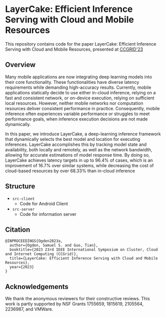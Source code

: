 # LayerCake: Efficient Inference Serving with Cloud and Mobile Resources

This repository contains code for the paper LayerCake: Efficient Inference Serving with Cloud and Mobile Resources, presented at [CCGRID'23](https://ccgrid2023.iisc.ac.in/)

## Overview

Many mobile applications are now integrating deep learning models into their core functionality. 
These functionalities have diverse latency requirements while demanding high-accuracy results. 
Currently, mobile applications statically decide to use either in-cloud inference, relying on a fast and consistent network, or on-device execution, relying on sufficient local resources. 
However, neither mobile networks nor computation resources deliver consistent performance in practice. 
Consequently, mobile inference often experiences variable performance or struggles to meet performance goals, when inference execution decisions are not made dynamically.

In this paper, we introduce LayerCake, a deep-learning inference framework that dynamically selects the best model and location for executing inferences. 
LayerCake accomplishes this by tracking model state and availability, both locally and remotely, as well as the network bandwidth, allowing for accurate estimations of model response time.
By doing so, LayerCake achieves latency targets in up to 96.4% of cases, which is an improvement of 16.7% over similar systems, while decreasing the cost of cloud-based resources by over 68.33% than in-cloud inference

## Structure

- `src-client`
  - Code for Android Client
- `src-server`
  - Code for information server

## Citation

```
@INPROCEEDINGS{Ogden2023a,
  author={Ogden, Samuel S. and Guo, Tian},
  booktitle={2023 23rd IEEE International Symposium on Cluster, Cloud and Internet Computing (CCGrid)}, 
  title={LayerCake: Efficient Inference Serving with Cloud and Mobile Resources}, 
  year={2023}
}
```

## Acknowledgements

We thank the anonymous reviewers for their constructive reviews. 
This work is partly supported by NSF Grants 1755659, 1815619, 2105564, 2236987, and VMWare.